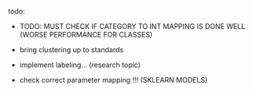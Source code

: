 todo:

- TODO: MUST CHECK IF CATEGORY TO INT MAPPING IS DONE WELL (WORSE PERFORMANCE FOR CLASSES)

- bring clustering up to standards

- implement labeling... (research topic)

- check correct parameter mapping !!! (SKLEARN MODELS)